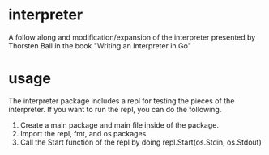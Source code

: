 # interpreter
A follow along and modification/expansion of the interpreter presented by Thorsten Ball in the book "Writing an Interpreter in Go"

# usage
The interpreter package includes a repl for testing the pieces of the interpreter. If you want to run the repl, you can do the following.
1. Create a main package and main file inside of the package.
2. Import the repl, fmt, and os packages
3. Call the Start function of the repl by doing repl.Start(os.Stdin, os.Stdout)
